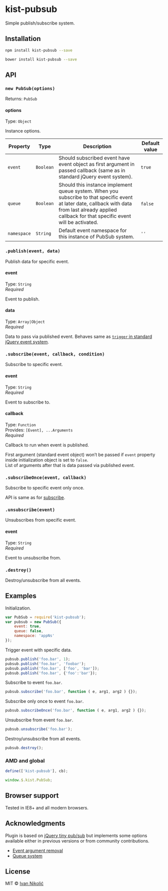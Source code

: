 # kist-pubsub

Simple publish/subscribe system.

## Installation

```sh
npm install kist-pubsub --save

bower install kist-pubsub --save
```

## API

### `new PubSub(options)`

Returns: `PubSub`

#### options

Type: `Object`

Instance options.

| Property | Type | Description | Default value |
| --- | --- | --- | --- |
| `event` | `Boolean` | Should subscribed event have event object as first argument in passed callback (same as in standard jQuery event system). | `true` |
| `queue` | `Boolean` | Should this instance implement queue system. When you subscribe to that specific event at later date, callback with data from last already applied callback for that specific event will be activated. | `false` |
| `namespace` | `String` | Default event namespace for this instance of PubSub system. | `''` |

### `.publish(event, data)`

Publish data for specific event.

#### event

Type: `String`  
*Required*

Event to publish.

#### data

Type: `Array|Object`  
*Required*

Data to pass via published event. Behaves same as [`trigger` in standard jQuery event system](http://api.jquery.com/trigger/#trigger-event-extraParameters).

### `.subscribe(event, callback, condition)`

Subscribe to specific event.

#### event

Type: `String`  
*Required*

Event to subscribe to.

#### callback

Type: `Function`  
Provides: `[Event], ...Arguments`  
*Required*

Callback to run when event is published.

First argument (standard event object) won’t be passed if `event` property inside initialization object is set to `false`.  
List of arguments after that is data passed via published event.

### `.subscribeOnce(event, callback)`

Subscribe to specific event only once.

API is same as for [subscribe](#subscribe).

### `.unsubscribe(event)`

Unsubscribes from specific event.

#### event

Type: `String`  
*Required*

Event to unsubscribe from.

### `.destroy()`

Destroy/unsubscribe from all events.

## Examples

Initialization.

```js
var PubSub = require('kist-pubsub');
var pubsub = new PubSub({
	event: true,
	queue: false,
	namespace: 'appNs'
});
```

Trigger event with specific data.

```js
pubsub.publish('foo.bar', 1);
pubsub.publish('foo.bar', 'foobar');
pubsub.publish('foo.bar', ['foo', 'bar']);
pubsub.publish('foo.bar', {'foo':'bar'});
```

Subscribe to event `foo.bar`.

```js
pubsub.subscribe('foo.bar', function ( e, arg1, arg2 ) {});
```

Subscribe only once to event `foo.bar`.

```js
pubsub.subscribeOnce('foo.bar', function ( e, arg1, arg2 ) {});
```

Unsubscribe from event `foo.bar`.

```js
pubsub.unsubscribe('foo.bar');
```

Destroy/unsubscribe from all events.

```js
pubsub.destroy();
```

### AMD and global

```js
define(['kist-pubsub'], cb);

window.$.kist.PubSub;
```

## Browser support

Tested in IE8+ and all modern browsers.

## Acknowledgments

Plugin is based on [jQuery tiny pub/sub](https://github.com/cowboy/jquery-tiny-pubsub) but implements some options available either in previous versions or from community contributions.

* [Event argument removal](https://gist.github.com/661855/2c518edd29b744d04bff55ec9a2a5d12afe41595)
* [Queue system](https://gist.github.com/661855/2c518edd29b744d04bff55ec9a2a5d12afe41595#comment-586453)

## License

MIT © [Ivan Nikolić](http://ivannikolic.com)
